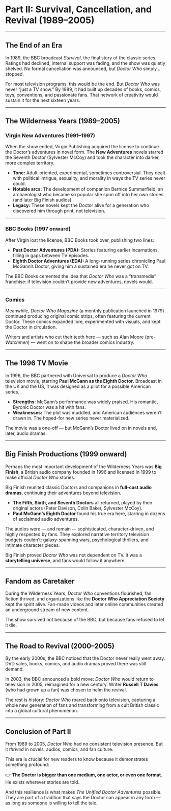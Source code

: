 # Part II: Survival, Cancellation, and Revival (1989–2005)

---

## The End of an Era

In 1989, the BBC broadcast *Survival*, the final story of the classic series. Ratings had declined, internal support was fading, and the show was quietly shelved. No formal cancellation was announced, but *Doctor Who* simply… stopped.

For most television programs, this would be the end. But *Doctor Who* was never “just a TV show.” By 1989, it had built up decades of books, comics, toys, conventions, and passionate fans. That network of creativity would sustain it for the next sixteen years.

---

## The Wilderness Years (1989–2005)

### Virgin New Adventures (1991–1997)

When the show ended, Virgin Publishing acquired the license to continue the Doctor’s adventures in novel form. The **New Adventures** novels starred the Seventh Doctor (Sylvester McCoy) and took the character into darker, more complex territory.

* **Tone:** Adult-oriented, experimental, sometimes controversial. They dealt with political intrigue, sexuality, and morality in ways the TV series never could.
* **Notable arcs:** The development of companion Bernice Summerfield, an archaeologist who became so popular she spun off into her own stories (and later Big Finish audios).
* **Legacy:** These novels kept the Doctor alive for a generation who discovered him through print, not television.

---

### BBC Books (1997 onward)

After Virgin lost the license, BBC Books took over, publishing two lines:

* **Past Doctor Adventures (PDA):** Stories featuring earlier incarnations, filling in gaps between TV episodes.
* **Eighth Doctor Adventures (EDA):** A long-running series chronicling Paul McGann’s Doctor, giving him a sustained era he never got on TV.

The BBC Books cemented the idea that *Doctor Who* was a “transmedia” franchise: if television couldn’t provide new adventures, novels would.

---

### Comics

Meanwhile, *Doctor Who Magazine* (a monthly publication launched in 1979) continued producing original comic strips, often featuring the current Doctor. These comics expanded lore, experimented with visuals, and kept the Doctor in circulation.

Writers and artists who cut their teeth here — such as Alan Moore (pre-*Watchmen*) — went on to shape the broader comics industry.

---

## The 1996 TV Movie

In 1996, the BBC partnered with Universal to produce a *Doctor Who* television movie, starring **Paul McGann as the Eighth Doctor**. Broadcast in the UK and the US, it was designed as a pilot for a possible American series.

* **Strengths:** McGann’s performance was widely praised. His romantic, Byronic Doctor was a hit with fans.
* **Weaknesses:** The plot was muddled, and American audiences weren’t drawn in. The hoped-for new series never materialized.

The movie was a one-off — but McGann’s Doctor lived on in novels and, later, audio dramas.

---

## Big Finish Productions (1999 onward)

Perhaps the most important development of the Wilderness Years was **Big Finish**, a British audio company founded in 1996 and licensed in 1999 to make official *Doctor Who* stories.

Big Finish reunited classic Doctors and companions in **full-cast audio dramas**, continuing their adventures beyond television.

* **The Fifth, Sixth, and Seventh Doctors** all returned, played by their original actors (Peter Davison, Colin Baker, Sylvester McCoy).
* **Paul McGann’s Eighth Doctor** found his true era here, starring in dozens of acclaimed audio adventures.

The audios were — and remain — sophisticated, character-driven, and highly respected by fans. They explored narrative territory television budgets couldn’t: galaxy-spanning wars, psychological thrillers, and intimate character pieces.

Big Finish proved *Doctor Who* was not dependent on TV. It was a **storytelling universe**, and fans would follow it anywhere.

---

## Fandom as Caretaker

During the Wilderness Years, *Doctor Who* conventions flourished, fan fiction thrived, and organizations like the **Doctor Who Appreciation Society** kept the spirit alive. Fan-made videos and later online communities created an underground stream of new content.

The show survived not because of the BBC, but because fans refused to let it die.

---

## The Road to Revival (2000–2005)

By the early 2000s, the BBC noticed that the Doctor never really went away. DVD sales, books, comics, and audio dramas proved there was still demand.

In 2003, the BBC announced a bold move: *Doctor Who* would return to television in 2005, reimagined for a new century. Writer **Russell T Davies** (who had grown up a fan) was chosen to helm the revival.

The rest is history: *Doctor Who* roared back onto television, capturing a whole new generation of fans and transforming from a cult British classic into a global cultural phenomenon.

---

## Conclusion of Part II

From 1989 to 2005, *Doctor Who* had no consistent television presence. But it *thrived* in novels, audios, comics, and fan culture.

This era is crucial for new readers to know because it demonstrates something profound:

👉 **The Doctor is bigger than one medium, one actor, or even one format.**
He exists wherever stories are told.

And this resilience is what makes *The Unified Doctor Adventures* possible. They are part of a tradition that says the Doctor can appear in any form — as long as someone is willing to tell the tale.
